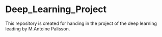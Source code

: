 # Deep_Learning_Project
This repository is created for handing in the project of the deep learning leading by M.Antoine Palisson.
